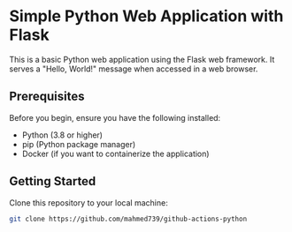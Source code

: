 # Simple Python Web Application with Flask

This is a basic Python web application using the Flask web framework. It serves a "Hello, World!" message when accessed in a web browser.

## Prerequisites

Before you begin, ensure you have the following installed:

- Python (3.8 or higher)
- pip (Python package manager)
- Docker (if you want to containerize the application)

## Getting Started

Clone this repository to your local machine:

   ```bash
   git clone https://github.com/mahmed739/github-actions-python
